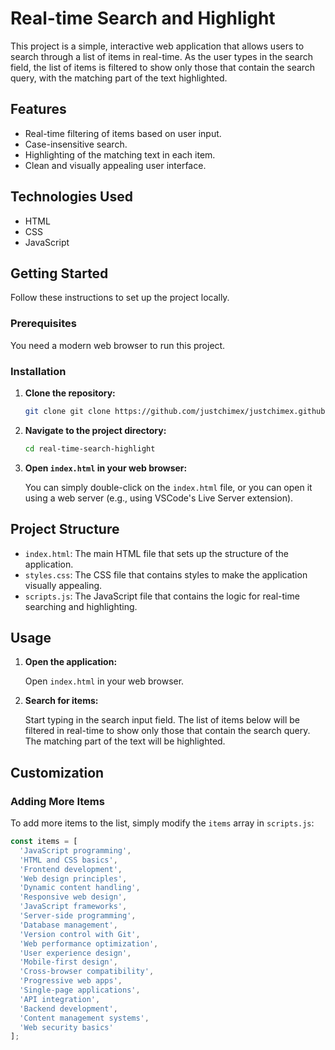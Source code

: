 # Real-time Search and Highlight

This project is a simple, interactive web application that allows users to search through a list of items in real-time. As the user types in the search field, the list of items is filtered to show only those that contain the search query, with the matching part of the text highlighted.

## Features

- Real-time filtering of items based on user input.
- Case-insensitive search.
- Highlighting of the matching text in each item.
- Clean and visually appealing user interface.


## Technologies Used

- HTML
- CSS
- JavaScript

## Getting Started

Follow these instructions to set up the project locally.

### Prerequisites

You need a modern web browser to run this project.

### Installation

1. **Clone the repository:**

    ```bash
    git clone git clone https://github.com/justchimex/justchimex.github.io.git
    ```

2. **Navigate to the project directory:**

    ```bash
    cd real-time-search-highlight
    ```

3. **Open `index.html` in your web browser:**

    You can simply double-click on the `index.html` file, or you can open it using a web server (e.g., using VSCode's Live Server extension).

## Project Structure

- `index.html`: The main HTML file that sets up the structure of the application.
- `styles.css`: The CSS file that contains styles to make the application visually appealing.
- `scripts.js`: The JavaScript file that contains the logic for real-time searching and highlighting.

## Usage

1. **Open the application:**

    Open `index.html` in your web browser.

2. **Search for items:**

    Start typing in the search input field. The list of items below will be filtered in real-time to show only those that contain the search query. The matching part of the text will be highlighted.

## Customization

### Adding More Items

To add more items to the list, simply modify the `items` array in `scripts.js`:

```javascript
const items = [
  'JavaScript programming',
  'HTML and CSS basics',
  'Frontend development',
  'Web design principles',
  'Dynamic content handling',
  'Responsive web design',
  'JavaScript frameworks',
  'Server-side programming',
  'Database management',
  'Version control with Git',
  'Web performance optimization',
  'User experience design',
  'Mobile-first design',
  'Cross-browser compatibility',
  'Progressive web apps',
  'Single-page applications',
  'API integration',
  'Backend development',
  'Content management systems',
  'Web security basics'
];

   
